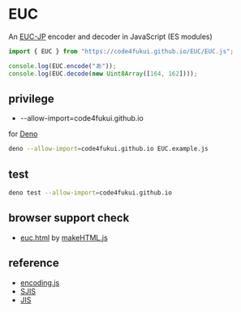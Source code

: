 # EUC

An [EUC-JP](https://ja.wikipedia.org/wiki/EUC-JP) encoder and decoder in JavaScript (ES modules)

```js
import { EUC } from "https://code4fukui.github.io/EUC/EUC.js";

console.log(EUC.encode("あ"));
console.log(EUC.decode(new Uint8Array([164, 162])));
```

## privilege

- --allow-import=code4fukui.github.io

for [Deno](https://deno.com/)
```sh
deno --allow-import=code4fukui.github.io EUC.example.js
```

## test

```sh
deno test --allow-import=code4fukui.github.io
```

## browser support check

- [euc.html](https://code4fukui.github.io/EUC/euc.html) by [makeHTML.js](makeHTML.js)

## reference

- [encoding.js](https://github.com/polygonplanet/encoding.js/)
- [SJIS](https://github.com/code4fukui/SJIS/)
- [JIS](https://github.com/code4fukui/JIS/)
